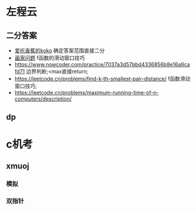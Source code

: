 # 左程云
## 二分答案
- [爱吃香蕉的koko](https://leetcode.cn/problems/koko-eating-bananas/description/)
确定答案范围直接二分
- [画家问题](https://leetcode.cn/problems/split-array-largest-sum/description/)
f函数的滑动窗口技巧
- https://www.nowcoder.com/practice/7037a3d57bbd4336856b8e16a9cafd71
边界判断;<max直接return;
- https://leetcode.cn/problems/find-k-th-smallest-pair-distance/
f函数滑动窗口技巧;
- https://leetcode.cn/problems/maximum-running-time-of-n-computers/description/



## dp



# c机考

## xmuoj
### 模拟
### 双指针
[](http://xmuoj.com/problem/ACW3768)




